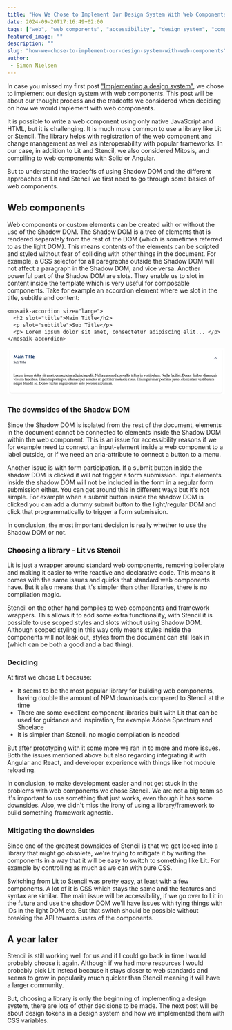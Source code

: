 ```yaml
---
title: "How We Chose to Implement Our Design System With Web Components"
date: 2024-09-20T17:16:49+02:00
tags: ["web", "web components", "accessibility", "design system", "component library", "CSS", "Shadow DOM", "Lit", "Stencil"]
featured_image: ""
description: ""
slug: "how-we-chose-to-implement-our-design-system-with-web-components"
author:
 - Simon Nielsen
---
```


In case you missed my first post ["Implementing a design system"](/posts/implementing-a-design-system-choosing-a-way-forward), we chose to implement our design system with web components. This post will be about our thought process and the tradeoffs we considered when deciding on how we would implement with web components.

It is possible to write a web component using only native JavaScript and HTML, but it is challenging. It is much more common to use a library like Lit or Stencil. The library helps with registration of the web component and change management as well as interoperability with popular frameworks.
In our case, in addition to Lit and Stencil, we also considered Mitosis, and compiling to web components with Solid or Angular.

But to understand the tradeoffs of using Shadow DOM and the different approaches of Lit and Stencil we first need to go through some basics of web components.

## Web components

Web components or custom elements can be created with or without the use of the Shadow DOM. The Shadow DOM is a tree of elements that is rendered separately from the rest of the DOM (which is sometimes referred to as the light DOM). This means contents of the elements can be scripted and styled without fear of colliding with other things in the document. For example, a CSS selector for all paragraphs outside the Shadow DOM will not affect a paragraph in the Shadow DOM, and vice versa.
Another powerful part of the Shadow DOM are slots. They enable us to slot in content inside the template which is very useful for composable components. Take for example an accordion element where we slot in the title, subtitle and content:

```
<mosaik-accordion size="large">
  <h2 slot="title">Main Title</h2>
  <p slot="subtitle">Sub Title</p>
  <p> Lorem ipsum dolor sit amet, consectetur adipiscing elit... </p>
</mosaik-accordion>
```
![Accordion component](/design-system/accordion-component.png)

### The downsides of the Shadow DOM
Since the Shadow DOM is isolated from the rest of the document, elements in the document cannot be connected to elements inside the Shadow DOM within the web component. This is an issue for accessibility reasons if we for example need to connect an input-element inside a web component to a label outside, or if we need an aria-attribute to connect a button to a menu.

Another issue is with form participation. If a submit button inside the shadow DOM is clicked it will not trigger a form submission. Input elements inside the shadow DOM will not be included in the form in a regular form submission either. You can get around this in different ways but it's not simple. For example when a submit button inside the shadow DOM is clicked you can add a dummy submit button to the light/regular DOM and click that programmatically to trigger a form submission.

In conclusion, the most important decision is really whether to use the Shadow DOM or not.
### Choosing a library - Lit vs Stencil
Lit is just a wrapper around standard web components, removing boilerplate and making it easier to write reactive and declarative code. This means it comes with the same issues and quirks that standard web components have. But it also means that it's simpler than other libraries, there is no compilation magic.

Stencil on the other hand compiles to web components and framework wrappers. This allows it to add some extra functionality, with Stencil it is possible to use scoped styles and slots without using Shadow DOM. Although scoped styling in this way only means styles inside the components will not leak out, styles from the document can still leak in (which can be both a good and a bad thing).
### Deciding
At first we chose Lit because:
- It seems to be the most popular library for building web components, having double the amount of NPM downloads compared to Stencil at the time
- There are some excellent component libraries built with Lit that can be used for guidance and inspiration, for example Adobe Spectrum and Shoelace
- It is simpler than Stencil, no magic compilation is needed

But after prototyping with it some more we ran in to more and more issues. Both the issues mentioned above but also regarding integrating it with Angular and React, and developer experience with things like hot module reloading.

In conclusion, to make development easier and not get stuck in the problems with web components we chose Stencil. We are not a big team so it's important to use something that just works, even though it has some downsides. Also, we didn't miss the irony of using a library/framework to build something framework agnostic.
### Mitigating the downsides
Since one of the greatest downsides of Stencil is that we get locked into a library that might go obsolete, we're trying to mitigate it by writing the components in a way that it will be easy to switch to something like Lit. For example by controlling as much as we can with pure CSS.

Switching from Lit to Stencil was pretty easy, at least with a few components. A lot of it is CSS which stays the same and the features and syntax are similar.
The main issue will be accessibility, if we go over to Lit in the future and use the shadow DOM we'll have issues with tying things with IDs in the light DOM etc. But that switch should be possible without breaking the API towards users of the components.

## A year later
Stencil is still working well for us and if I could go back in time I would probably choose it again. Although if we had more resources I would probably pick Lit instead because it stays closer to web standards and seems to grow in popularity much quicker than Stencil meaning it will have a larger community.

But, choosing a library is only the beginning of implementing a design system, there are lots of other decisions to be made. The next post will be about design tokens in a design system and how we implemented them with CSS variables.